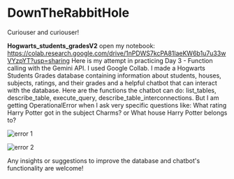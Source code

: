 # DownTheRabbitHole
Curiouser and curiouser!

**Hogwarts_students_gradesV2** open my notebook: https://colab.research.google.com/drive/1nPDWS7kcPA81laeKW6b1u7u33wVYzpYT?usp=sharing
Here is my attempt in practicing Day 3 - Function calling with the Gemini API.
I used Google Collab.
I made a Hogwarts Students Grades database containing information about students, houses, subjects, ratings, and their grades and a  helpful chatbot that can interact with the database. 
Here are the functions the chatbot can do: list_tables, describe_table, execute_query, describe_table_interconnections.
But I am getting OperationalError when I ask very specific questions like:
What rating Harry Potter got in the subject Charms? or What house Harry Potter belongs to?

![error 1](https://github.com/user-attachments/assets/88206eea-9ed4-4d8c-a359-7ec391f55ba2)

![error 2](https://github.com/user-attachments/assets/5d66bccd-75f6-4c8f-bbe6-2fec396acb18)

Any insights or suggestions to improve the database and chatbot's functionality are welcome!
